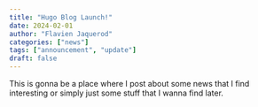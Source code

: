 ```yaml
---
title: "Hugo Blog Launch!"
date: 2024-02-01
author: "Flavien Jaquerod"
categories: ["news"]
tags: ["announcement", "update"]
draft: false
---
```


This is gonna be a place where I post about some news that I find interesting or simply just some stuff that I wanna find later.
